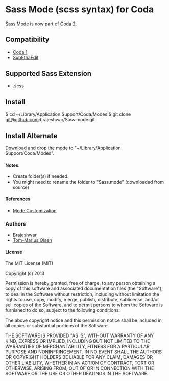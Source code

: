 # Sass Mode (scss syntax) for Coda

[Sass Mode](http://github.com/brajeshwar/Sass.mode) is now part of [Coda 2](http://panic.com/coda/).

## Compatibility

* [Coda 1](http://www.panic.com/coda/)
* [SubEthaEdit](http://www.codingmonkeys.de/subethaedit/)

## Supported Sass Extension

* .scss

## Install

$ cd ~/Library/Application Support/Coda/Modes
$ git clone git@github.com:brajeshwar/Sass.mode.git

## Install Alternate

[Download](https://github.com/brajeshwar/Sass.mode/archive/master.zip) and drop the mode to "~/Library/Application Support/Coda/Modes".

#### Notes:

* Create folder(s) if needed.
* You might need to rename the folder to "Sass.mode" (downloaded from source)

#### References

* [Mode Customization](http://www.codingmonkeys.de/subethaedit/mode.html)

### Authors

* [Brajeshwar](http://brajeshwar.me/)
* [Tom-Marius Olsen](http://www.tommariusolsen.com/)

#### License

The MIT License (MIT)

Copyright (c) 2013

Permission is hereby granted, free of charge, to any person obtaining a copy of
this software and associated documentation files (the "Software"), to deal in
the Software without restriction, including without limitation the rights to
use, copy, modify, merge, publish, distribute, sublicense, and/or sell copies of
the Software, and to permit persons to whom the Software is furnished to do so,
subject to the following conditions:

The above copyright notice and this permission notice shall be included in all
copies or substantial portions of the Software.

THE SOFTWARE IS PROVIDED "AS IS", WITHOUT WARRANTY OF ANY KIND, EXPRESS OR
IMPLIED, INCLUDING BUT NOT LIMITED TO THE WARRANTIES OF MERCHANTABILITY, FITNESS
FOR A PARTICULAR PURPOSE AND NONINFRINGEMENT. IN NO EVENT SHALL THE AUTHORS OR
COPYRIGHT HOLDERS BE LIABLE FOR ANY CLAIM, DAMAGES OR OTHER LIABILITY, WHETHER
IN AN ACTION OF CONTRACT, TORT OR OTHERWISE, ARISING FROM, OUT OF OR IN
CONNECTION WITH THE SOFTWARE OR THE USE OR OTHER DEALINGS IN THE SOFTWARE.